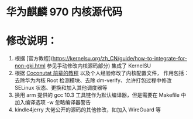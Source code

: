 # 华为麒麟 970 内核源代码
# 修改说明：
1. 根据 [官方教程](https://kernelsu.org/zh_CN/guide/how-to-integrate-for-non-gki.html 参见手动修改内核源码部分) 集成了 KernelSU
2. 根据 [Coconutat 前辈的教程](https://github.com/Coconutat/HuaweiP10-GSI-And-Modify-Or-Support-KernelSU-Tutorial/wiki/7.KernelSU%E9%80%82%E9%85%8DEMUI9%E6%88%969.1.0%E7%B3%BB%E7%BB%9F%E7%9A%84%E5%86%85%E6%A0%B8) 以及个人经验修改了内核配置文件，
作用包括：去除华为内核 Root 检测模块、去除 dm-verify、允许打包过程中修改 SELinux 状态、更换和加入其他调度器等
3. 换用 arm 提供的 gcc 10.3 工具链作为默认编译器，但是需要在 Makefile 中加入编译选项 -w 忽略编译器警告
4. kindle4jerry 大佬公开的源码的其他修改，如加入 WireGuard 等
